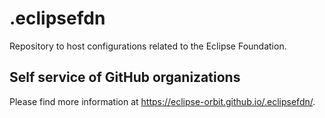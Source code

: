 # .eclipsefdn

Repository to host configurations related to the Eclipse Foundation.

## Self service of GitHub organizations

Please find more information at <https://eclipse-orbit.github.io/.eclipsefdn/>.
